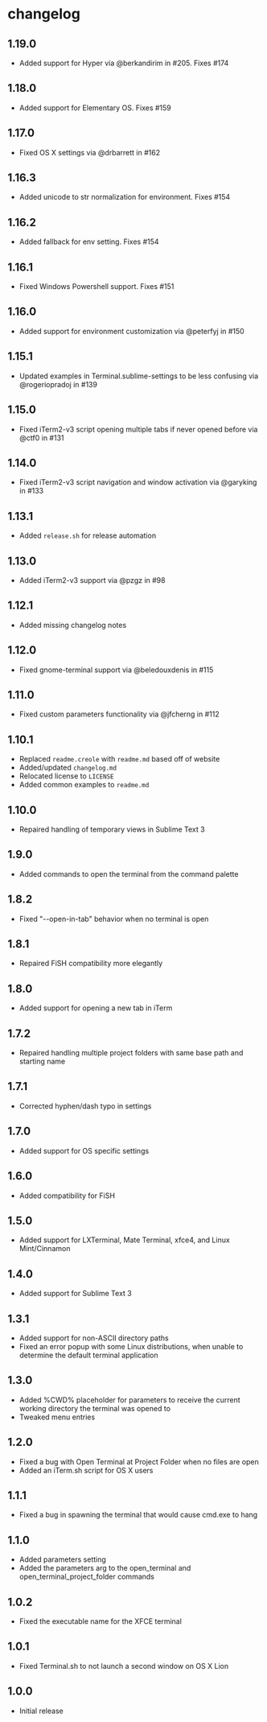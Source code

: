 # changelog
## 1.19.0

 - Added support for Hyper via @berkandirim in #205. Fixes #174

## 1.18.0

 - Added support for Elementary OS. Fixes #159

## 1.17.0

 - Fixed OS X settings via @drbarrett in #162

## 1.16.3

 - Added unicode to str normalization for environment. Fixes #154

## 1.16.2

 - Added fallback for env setting. Fixes #154

## 1.16.1

 - Fixed Windows Powershell support. Fixes #151

## 1.16.0

 - Added support for environment customization via @peterfyj in #150

## 1.15.1

 - Updated examples in Terminal.sublime-settings to be less confusing via @rogeriopradoj in #139

## 1.15.0

 - Fixed iTerm2-v3 script opening multiple tabs if never opened before via @ctf0 in #131

## 1.14.0

 - Fixed iTerm2-v3 script navigation and window activation via @garyking in #133

## 1.13.1

 - Added `release.sh` for release automation

## 1.13.0

 - Added iTerm2-v3 support via @pzgz in #98

## 1.12.1

 - Added missing changelog notes

## 1.12.0

 - Fixed gnome-terminal support via @beledouxdenis in #115

## 1.11.0

 - Fixed custom parameters functionality via @jfcherng in #112

## 1.10.1

 - Replaced `readme.creole` with `readme.md` based off of website
 - Added/updated `changelog.md`
 - Relocated license to `LICENSE`
 - Added common examples to `readme.md`

## 1.10.0

 - Repaired handling of temporary views in Sublime Text 3

## 1.9.0

 - Added commands to open the terminal from the command palette

## 1.8.2

 - Fixed "--open-in-tab" behavior when no terminal is open

## 1.8.1

 - Repaired FiSH compatibility more elegantly

## 1.8.0

 - Added support for opening a new tab in iTerm

## 1.7.2

 - Repaired handling multiple project folders with same base path and starting name

## 1.7.1

 - Corrected hyphen/dash typo in settings

## 1.7.0

 - Added support for OS specific settings

## 1.6.0

 - Added compatibility for FiSH

## 1.5.0

 - Added support for LXTerminal, Mate Terminal, xfce4, and Linux Mint/Cinnamon

## 1.4.0

 - Added support for Sublime Text 3

## 1.3.1

 - Added support for non-ASCII directory paths
 - Fixed an error popup with some Linux distributions, when unable to determine the default terminal application

## 1.3.0

 - Added %CWD% placeholder for parameters to receive the current working directory the terminal was opened to
 - Tweaked menu entries

## 1.2.0

 - Fixed a bug with Open Terminal at Project Folder when no files are open
 - Added an iTerm.sh script for OS X users

## 1.1.1

 - Fixed a bug in spawning the terminal that would cause cmd.exe to hang

## 1.1.0

 - Added parameters setting
 - Added the parameters arg to the open_terminal and open_terminal_project_folder commands

## 1.0.2

 - Fixed the executable name for the XFCE terminal

## 1.0.1

 - Fixed Terminal.sh to not launch a second window on OS X Lion

## 1.0.0

 - Initial release
